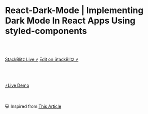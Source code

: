 # React-Dark-Mode | Implementing Dark Mode In React Apps Using styled-components

<br>
<br>

[StackBlitz Live ⚡️](https://react-darklight-theme.stackblitz.io)      [Edit on StackBlitz ⚡️](https://stackblitz.com/edit/react-darklight-theme)

<br>
<br>

[⚡️Live Demo](https://react-dark-mode1.vercel.app) 

<br>

💻 Inspired from [This Article](https://www.smashingmagazine.com/2020/04/dark-mode-react-apps-styled-components/)
